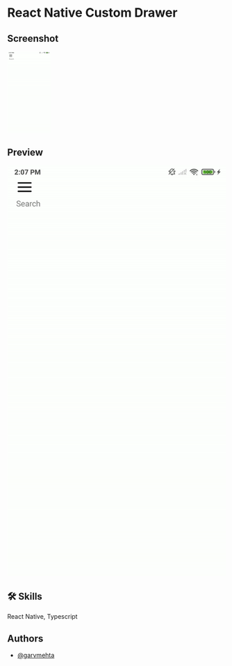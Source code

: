 
# React Native Custom Drawer





## Screenshot

<img src="./screenshots/demo.gif" style="width: 100px;" />
                                                                                                               
## Preview

![App Screenshot](https://raw.githubusercontent.com/garvmehta/react_native_drawer/main/screenshots/demo.gif)





## 🛠 Skills
React Native, Typescript 


## Authors

- [@garvmehta](https://www.github.com/garvmehta)

